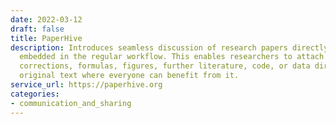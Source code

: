 ```yaml
---
date: 2022-03-12
draft: false
title: PaperHive
description: Introduces seamless discussion of research papers directly in the browser,
  embedded in the regular workflow. This enables researchers to attach questions,
  corrections, formulas, figures, further literature, code, or data directly to the
  original text where everyone can benefit from it.
service_url: https://paperhive.org
categories:
- communication_and_sharing
---
```



